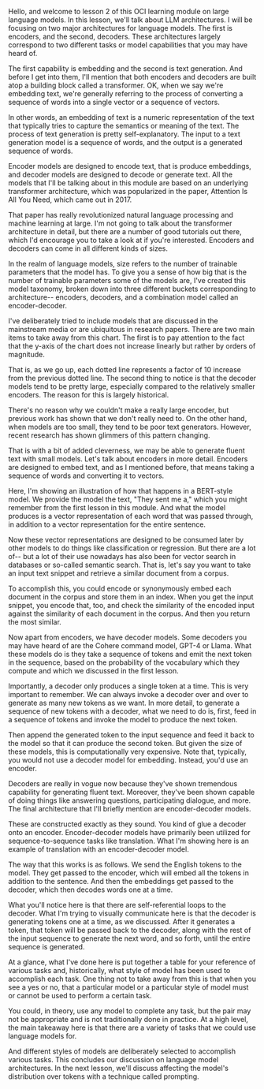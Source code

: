 Hello, and welcome to lesson 2 of this OCI learning module on large language models. In this lesson, we'll talk about LLM architectures. I will be focusing on two major architectures for language models. The first is encoders, and the second, decoders. These architectures largely correspond to two different tasks or model capabilities that you may have heard of.

The first capability is embedding and the second is text generation. And before I get into them, I'll mention that both encoders and decoders are built atop a building block called a transformer. OK, when we say we're embedding text, we're generally referring to the process of converting a sequence of words into a single vector or a sequence of vectors.

In other words, an embedding of text is a numeric representation of the text that typically tries to capture the semantics or meaning of the text. The process of text generation is pretty self-explanatory. The input to a text generation model is a sequence of words, and the output is a generated sequence of words.

Encoder models are designed to encode text, that is produce embeddings, and decoder models are designed to decode or generate text. All the models that I'll be talking about in this module are based on an underlying transformer architecture, which was popularized in the paper, Attention Is All You Need, which came out in 2017.

That paper has really revolutionized natural language processing and machine learning at large. I'm not going to talk about the transformer architecture in detail, but there are a number of good tutorials out there, which I'd encourage you to take a look at if you're interested. Encoders and decoders can come in all different kinds of sizes.

In the realm of language models, size refers to the number of trainable parameters that the model has. To give you a sense of how big that is the number of trainable parameters some of the models are, I've created this model taxonomy, broken down into three different buckets corresponding to architecture-- encoders, decoders, and a combination model called an encoder-decoder.

I've deliberately tried to include models that are discussed in the mainstream media or are ubiquitous in research papers. There are two main items to take away from this chart. The first is to pay attention to the fact that the y-axis of the chart does not increase linearly but rather by orders of magnitude.

That is, as we go up, each dotted line represents a factor of 10 increase from the previous dotted line. The second thing to notice is that the decoder models tend to be pretty large, especially compared to the relatively smaller encoders. The reason for this is largely historical.

There's no reason why we couldn't make a really large encoder, but previous work has shown that we don't really need to. On the other hand, when models are too small, they tend to be poor text generators. However, recent research has shown glimmers of this pattern changing.

That is with a bit of added cleverness, we may be able to generate fluent text with small models. Let's talk about encoders in more detail. Encoders are designed to embed text, and as I mentioned before, that means taking a sequence of words and converting it to vectors.

Here, I'm showing an illustration of how that happens in a BERT-style model. We provide the model the text, "They sent me a," which you might remember from the first lesson in this module. And what the model produces is a vector representation of each word that was passed through, in addition to a vector representation for the entire sentence.

Now these vector representations are designed to be consumed later by other models to do things like classification or regression. But there are a lot of-- but a lot of their use nowadays has also been for vector search in databases or so-called semantic search. That is, let's say you want to take an input text snippet and retrieve a similar document from a corpus.

To accomplish this, you could encode or synonymously embed each document in the corpus and store them in an index. When you get the input snippet, you encode that, too, and check the similarity of the encoded input against the similarity of each document in the corpus. And then you return the most similar.

Now apart from encoders, we have decoder models. Some decoders you may have heard of are the Cohere command model, GPT-4 or Llama. What these models do is they take a sequence of tokens and emit the next token in the sequence, based on the probability of the vocabulary which they compute and which we discussed in the first lesson.

Importantly, a decoder only produces a single token at a time. This is very important to remember. We can always invoke a decoder over and over to generate as many new tokens as we want. In more detail, to generate a sequence of new tokens with a decoder, what we need to do is, first, feed in a sequence of tokens and invoke the model to produce the next token.

Then append the generated token to the input sequence and feed it back to the model so that it can produce the second token. But given the size of these models, this is computationally very expensive. Note that, typically, you would not use a decoder model for embedding. Instead, you'd use an encoder.

Decoders are really in vogue now because they've shown tremendous capability for generating fluent text. Moreover, they've been shown capable of doing things like answering questions, participating dialogue, and more. The final architecture that I'll briefly mention are encoder-decoder models.

These are constructed exactly as they sound. You kind of glue a decoder onto an encoder. Encoder-decoder models have primarily been utilized for sequence-to-sequence tasks like translation. What I'm showing here is an example of translation with an encoder-decoder model.

The way that this works is as follows. We send the English tokens to the model. They get passed to the encoder, which will embed all the tokens in addition to the sentence. And then the embeddings get passed to the decoder, which then decodes words one at a time.

What you'll notice here is that there are self-referential loops to the decoder. What I'm trying to visually communicate here is that the decoder is generating tokens one at a time, as we discussed. After it generates a token, that token will be passed back to the decoder, along with the rest of the input sequence to generate the next word, and so forth, until the entire sequence is generated.

At a glance, what I've done here is put together a table for your reference of various tasks and, historically, what style of model has been used to accomplish each task. One thing not to take away from this is that when you see a yes or no, that a particular model or a particular style of model must or cannot be used to perform a certain task.

You could, in theory, use any model to complete any task, but the pair may not be appropriate and is not traditionally done in practice. At a high level, the main takeaway here is that there are a variety of tasks that we could use language models for.

And different styles of models are deliberately selected to accomplish various tasks. This concludes our discussion on language model architectures. In the next lesson, we'll discuss affecting the model's distribution over tokens with a technique called prompting. 
